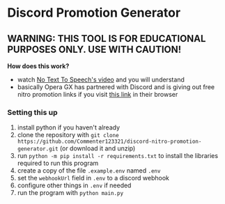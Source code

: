 # Discord Promotion Generator
## WARNING: THIS TOOL IS FOR EDUCATIONAL PURPOSES ONLY. USE WITH CAUTION!

**How does this work?**
- watch [No Text To Speech's video](https://www.youtube.com/watch?v=yWqqMp6ca30) and you will understand
- basically Opera GX has partnered with Discord and is giving out free nitro promotion links if you visit [this link](https://www.opera.com/gx/discord-nitro) in their browser

### Setting this up
1. install python if you haven't already
2. clone the repository with `git clone https://github.com/Commenter123321/discord-nitro-promotion-generator.git` (or download it and unzip)
3. run `python -m pip install -r requirements.txt` to install the libraries required to run this program
4. create a copy of the file `.example.env` named `.env`
5. set the `webhookUrl` field in `.env` to a discord webhook
6. configure other things in `.env` if needed
7. run the program with `python main.py`